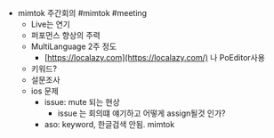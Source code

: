 - mimtok 주간회의 #mimtok #meeting 
	- Live는 연기 
	- 퍼포먼스 향상의 주력 
	- MultiLanguage 2주 정도 
		- [https://localazy.com](https://localazy.com/) 나 PoEditor사용
	- 키워드?
	- 설문조사
	- ios 문제 
		- issue: mute 되는 현상
			- issue 는 회의떄 얘기하고 어떻게 assign될것 인가?
		- aso: keyword, 한글검색 안됨. mimtok 
 